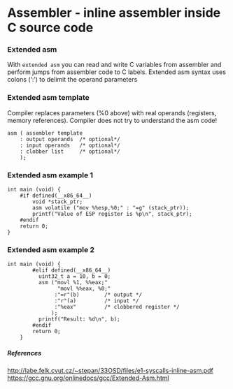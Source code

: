 # Assembler - inline assembler inside C source code
### Extended asm
With `extended asm` you can read and write C variables from assembler and perform jumps from assembler code to C labels. Extended asm syntax uses colons (‘:’) to delimit the operand parameters

### Extended asm template
Compiler replaces parameters (%0 above) with real operands (registers, memory references).  Compiler does not try to understand the asm code!
```
asm ( assembler template
	: output operands  /* optional*/
	: input operands   /* optional*/
	: clobber list     /* optional*/
	);
```
### Extended asm example 1
```
int main (void) {
    #if defined(__x86_64__)
        void *stack_ptr;
        asm volatile ("mov %%esp,%0;" : "=g" (stack_ptr));
        printf("Value of ESP register is %p\n", stack_ptr);
    #endif
    return 0;
}
```
### Extended asm example 2
```
int main (void) {
        #elif defined(__x86_64__)
          uint32_t a = 10, b = 0;
          asm ("movl %1, %%eax;"
                "movl %%eax, %0;"
               :"=r"(b)        /* output */
               :"r"(a)         /* input */
               :"%eax"         /* clobbered register */
              );
          printf("Result: %d\n", b);
        #endif
        return 0;
    }
```

##### References
http://labe.felk.cvut.cz/~stepan/33OSD/files/e1-syscalls-inline-asm.pdf
https://gcc.gnu.org/onlinedocs/gcc/Extended-Asm.html
